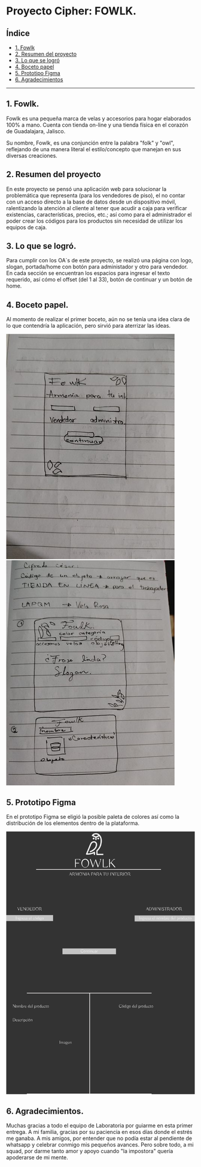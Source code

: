# Proyecto Cipher: FOWLK.

## Índice

* [1. Fowlk](#1-Fowlk.)
* [2. Resumen del proyecto](#2-resumen-del-proyecto)
* [3. Lo que se logró](#3-lo-que-se-logró)
* [4. Boceto papel](#4-boceto-papel)
* [5. Prototipo Figma](#5-prototipo-figma)
* [6. Agradecimientos](#6-agradecimientos)


***

## 1. Fowlk. 

Fowlk es una pequeña marca de velas y accesorios para hogar elaborados 100% a mano. Cuenta con tienda on-line y 
una tienda física en el corazón de Guadalajara, Jalisco.

Su nombre, Fowlk, es una conjunción entre la palabra "folk" y "owl", reflejando de una manera literal el estilo/concepto 
que manejan en sus diversas creaciones. 

## 2. Resumen del proyecto

En este proyecto se pensó una aplicación web para solucionar la problemática 
que representa (para los vendedores de piso), el no contar con un acceso directo
a la base de datos desde un dispositivo móvil, ralentizando la atención al cliente
al tener que acudir a caja para verificar existencias, características, precios, etc.;
así como para el administrador el poder crear los códigos para los productos sin necesidad
de utilizar los equipos de caja. 

## 3. Lo que se logró.

Para cumplir con los OA´s de este proyecto, se realizó una página con logo, slogan,
portada/home con botón para administador y otro para vendedor. En cada sección se encuentran
los espacios para ingresar el texto requerido, así cómo el offset (del 1 al 33), botón de continuar
y un botón de home. 

## 4. Boceto papel.

Al momento de realizar el primer boceto, aún no se tenía una idea clara de lo que contendría 
la aplicación, pero sirvió para aterrizar las ideas.


![boceto_paper](https://github.com/mariannebarreto/CDMX012-cipher/blob/main/src/boceto_paper.jpg)
![boceto_papel](https://github.com/mariannebarreto/CDMX012-cipher/blob/main/src/boceto_papel.jpg)

## 5. Prototipo Figma

En el prototipo Figma se eligió la posible paleta de colores así como la distribución
de los elementos dentro de la plataforma.

![prototipo_Figma](https://github.com/mariannebarreto/CDMX012-cipher/blob/main/src/prototipo_Figma.png)

## 6. Agradecimientos.

Muchas gracias a todo el equipo de Laboratoria por guiarme en esta primer entrega. A mi familia, 
gracias por su paciencia en esos días donde el estrés me ganaba.
A mis amigos, por entender que no podía estar al pendiente de whatsapp y celebrar conmigo mis pequeños avances.
Pero sobre todo, a mi squad, por darme tanto amor y apoyo cuando "la impostora" quería apoderarse de mi mente.
